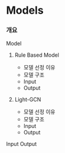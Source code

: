 
# Models

### 개요

Model 
1. Rule Based Model
    - 모델 선정 이유
    - 모델 구조
    - Input
    - Output

2. Light-GCN
    - 모델 선정 이유
    - 모델 구조
    - Input
    - Output



Input
Output
